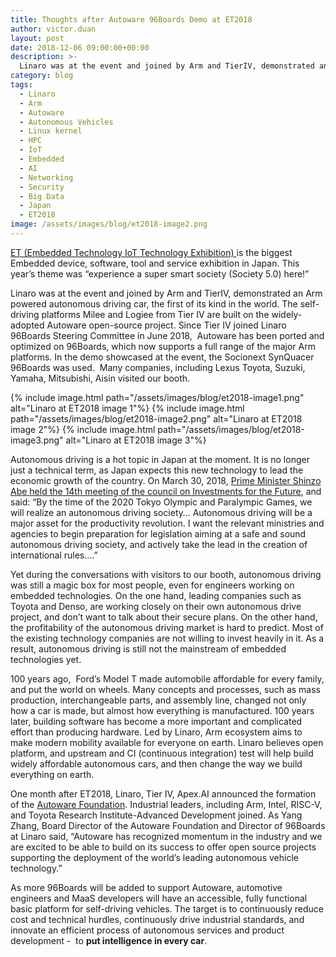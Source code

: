 ```yaml
---
title: Thoughts after Autoware 96Boards Demo at ET2018
author: victor.duan
layout: post
date: 2018-12-06 09:00:00+00:00
description: >-
  Linaro was at the event and joined by Arm and TierIV, demonstrated an Arm powered autonomous driving car, the first of its kind in the world. The self-driving platforms Milee and Logiee from Tier IV are built on the widely-adopted Autoware open-source project.
category: blog
tags:
  - Linaro
  - Arm
  - Autoware
  - Autonomous Vehicles
  - Linux kernel
  - HPC
  - IoT
  - Embedded
  - AI
  - Networking
  - Security
  - Big Data
  - Japan
  - ET2018
image: /assets/images/blog/et2018-image2.png
---
```


[ET (Embedded Technology IoT Technology Exhibition) ](http://www.jasa.or.jp/expo/2018/)is the biggest Embedded device, software, tool and service exhibition in Japan. This year’s theme was “experience a super smart society (Society 5.0) here!”

Linaro was at the event and joined by Arm and TierIV, demonstrated an Arm powered autonomous driving car, the first of its kind in the world. The self-driving platforms Milee and Logiee from Tier IV are built on the widely-adopted Autoware open-source project. Since Tier IV joined Linaro 96Boards Steering Committee in June 2018,  Autoware has been ported and optimized on 96Boards, which now supports a full range of the major Arm platforms. In the demo showcased at the event, the Socionext SynQuacer 96Boards was used.  Many companies, including Lexus Toyota, Suzuki, Yamaha, Mitsubishi, Aisin visited our booth.

{% include image.html path="/assets/images/blog/et2018-image1.png" alt="Linaro at ET2018 image 1"%}
{% include image.html path="/assets/images/blog/et2018-image2.png" alt="Linaro at ET2018 image 2"%}
{% include image.html path="/assets/images/blog/et2018-image3.png" alt="Linaro at ET2018 image 3"%}

Autonomous driving is a hot topic in Japan at the moment. It is no longer just a technical term, as Japan expects this new technology to lead the economic growth of the country. On March 30, 2018, [Prime Minister Shinzo Abe held the 14th meeting of the council on Investments for the Future](https://japan.kantei.go.jp/98_abe/actions/201803/30Article4.html), and said: “By the time of the 2020 Tokyo Olympic and Paralympic Games, we will realize an autonomous driving society… Autonomous driving will be a major asset for the productivity revolution. I want the relevant ministries and agencies to begin preparation for legislation aiming at a safe and sound autonomous driving society, and actively take the lead in the creation of international rules....”

Yet during the conversations with visitors to our booth, autonomous driving was still a magic box for most people, even for engineers working on embedded technologies. On the one hand, leading companies such as Toyota and Denso, are working closely on their own autonomous drive project, and don’t want to talk about their secure plans. On the other hand, the profitability of the autonomous driving market is hard to predict. Most of the existing technology companies are not willing to invest heavily in it. As a result, autonomous driving is still not the mainstream of embedded technologies yet.

100 years ago,  Ford’s Model T made automobile affordable for every family, and put the world on wheels. Many concepts and processes, such as mass production, interchangeable parts, and assembly line, changed not only how a car is made, but almost how everything is manufactured. 100 years later, building software has become a more important and complicated effort than producing hardware. Led by Linaro, Arm ecosystem aims to make modern mobility available for everyone on earth. Linaro believes open platform, and upstream and CI (continuous integration) test will help build widely affordable autonomous cars, and then change the way we build everything on earth.

One month after ET2018, Linaro, Tier IV, Apex.AI announced the formation of the [Autoware Foundation](https://www.autoware.org/). Industrial leaders, including Arm, Intel, RISC-V, and Toyota Research Institute-Advanced Development joined. As Yang Zhang, Board Director of the Autoware Foundation and Director of 96Boards at Linaro said, “Autoware has recognized momentum in the industry and we are excited to be able to build on its success to offer open source projects supporting the deployment of the world’s leading autonomous vehicle technology.”

As more 96Boards will be added to support Autoware, automotive engineers and MaaS developers will have an accessible, fully functional basic platform for self-driving vehicles. The target is to continuously reduce cost and technical hurdles, continuously drive industrial standards, and innovate an efficient process of autonomous services and product development -  to **put intelligence in every car**.
